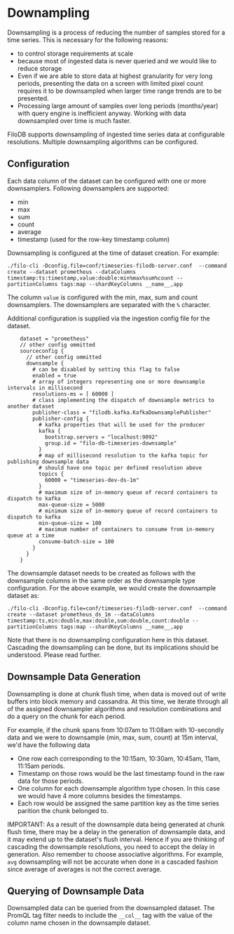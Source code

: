 # Downampling

Downsampling is a process of reducing the number of samples stored for a time series. 
This is necessary for the following reasons:

* to control storage requirements at scale 
* because most of ingested data is never queried and we would like to reduce storage
* Even if we are able to store data at highest granularity for very long periods, 
  presenting the data on a screen with limited pixel count requires it to be downsampled 
  when larger time range trends are to be presented.
* Processing large amount of samples over long periods (months/year) with query engine is
  inefficient anyway. Working with data downsampled over time is much faster.

FiloDB supports downsampling of ingested time series data at configurable resolutions. 
Multiple downsampling algorithms can be configured. 

## Configuration

Each data column of the dataset can be configured with one or more downsamplers. Following downsamplers are supported:

* min
* max
* sum
* count
* average
* timestamp (used for the row-key timestamp column)

Downsampling is configured at the time of dataset creation. For example:

```
./filo-cli -Dconfig.file=conf/timeseries-filodb-server.conf  --command create --dataset prometheus --dataColumns timestamp:ts:timestamp,value:double:min%max%sum%count --partitionColumns tags:map --shardKeyColumns __name__,app
```

The column `value` is configured with the min, max, sum and count downsamplers.
The downsamplers are separated with the `%` character.

Additional configuration is supplied via the ingestion config file for the dataset.

```
    dataset = "prometheus"
    // other config ommitted
    sourceconfig {
      // other config ommitted
      downsample {
        # can be disabled by setting this flag to false
        enabled = true
        # array of integers representing one or more downsample intervals in millisecond
        resolutions-ms = [ 60000 ]
        # class implementing the dispatch of downsample metrics to another dataset
        publisher-class = "filodb.kafka.KafkaDownsamplePublisher"
        publisher-config {
          # kafka properties that will be used for the producer
          kafka {
            bootstrap.servers = "localhost:9092"
            group.id = "filo-db-timeseries-downsample"
          }
          # map of millisecond resolution to the kafka topic for publishing downsample data
          # should have one topic per defined resolution above
          topics {
            60000 = "timeseries-dev-ds-1m"
          }
          # maximum size of in-memory queue of record containers to dispatch to kafka
          max-queue-size = 5000
          # minimum size of in-memory queue of record containers to dispatch to kafka
          min-queue-size = 100
          # maximum number of containers to consume from in-memory queue at a time
          consume-batch-size = 100
        }
      }
    }
```

The downsample dataset needs to be created as follows with the downsample columns in the same
order as the downsample type configuration. For the above example, we would create the downsample
dataset as:

```
./filo-cli -Dconfig.file=conf/timeseries-filodb-server.conf  --command create --dataset prometheus_ds_1m --dataColumns timestamp:ts,min:double,max:double,sum:double,count:double --partitionColumns tags:map --shardKeyColumns __name__,app
```

Note that there is no downsampling configuration here in this dataset. Cascading the downsampling
can be done, but its implications should be understood. Please read further.  

## Downsample Data Generation
Downsampling is done at chunk flush time, when data is moved out of write buffers into block memory and cassandra.
At this time, we iterate through all of the assigned downsampler algorithms and resolution
combinations and do a query on the chunk for each period.

For example, if the chunk spans from 10:07am to 11:08am with 10-secondly data 
and we were to downsample (min, max, sum, count) at 15m interval, we'd
have the following data

* One row each corresponding to the 10:15am, 10:30am, 10:45am, 11am, 11:15am periods.
* Timestamp on those rows would be the last timestamp found in the raw data for those
periods.
* One column for each downsample algorithm type chosen. In this case we would have 4
more columns besides the timestamps.
* Each row would be assigned the same partition key as the time series parition the chunk
belonged to.

IMPORTANT: As a result of the downsample data being generated at chunk flush time, there may be a
delay in the generation of downsample data, and it may extend up to the dataset's flush
interval. Hence if you are thinking of cascading the downsample resolutions, you need to
accept the delay in generation. Also remember to choose associative algorithms. For example,
`avg` downsampling will not be accurate when done in a cascaded fashion since average of averages
is not the correct average.   

## Querying of Downsample Data

Downsampled data can be queried from the downsampled dataset. The  PromQL tag filter needs to
include the `__col__` tag with the value of the column name chosen in the downsample dataset. 